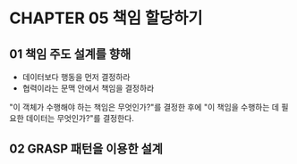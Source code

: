 # CHAPTER 05 책임 할당하기

## 01 책임 주도 설계를 향해

- 데이터보다 행동을 먼저 결정하라
- 협력이라는 문맥 안에서 책임을 결정하라

"이 객체가 수행해야 하는 책임은 무엇인가?"를 결정한 후에 "이 책임을 수행하는 데 필요한 데이터는 무엇인가?"를 결정한다.

## 02 GRASP 패턴을 이용한 설계


